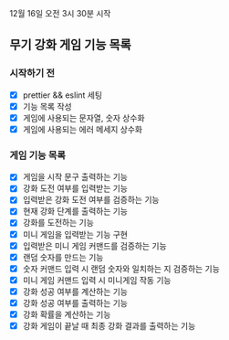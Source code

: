 12월 16일 오전 3시 30분 시작

## 무기 강화 게임 기능 목록

### 시작하기 전

- [x] prettier && eslint 세팅
- [x] 기능 목록 작성
- [x] 게임에 사용되는 문자열, 숫자 상수화
- [x] 게임에 사용되는 에러 메세지 상수화

### 게임 기능 목록

- [x] 게임을 시작 문구 출력하는 기능
- [x] 강화 도전 여부를 입력받는 기능
- [x] 입력받은 강화 도전 여부를 검증하는 기능
- [x] 현재 강화 단계를 출력하는 기능
- [x] 강화를 도전하는 기능
- [x] 미니 게임을 입력받는 기능 구현
- [x] 입력받은 미니 게임 커맨드를 검증하는 기능
- [x] 랜덤 숫자를 만드는 기능
- [x] 숫자 커맨드 입력 시 랜덤 숫자와 일치하는 지 검증하는 기능
- [x] 미니 게임 커맨드 입력 시 미니게임 작동 기능
- [x] 강화 성공 여부를 계산하는 기능
- [x] 강화 성공 여부를 출력하는 기능
- [x] 강화 확률을 계산하는 기능
- [x] 강화 게임이 끝날 때 최종 강화 결과를 출력하는 기능
